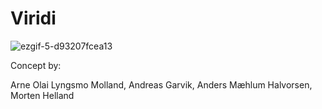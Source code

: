 # Viridi

![ezgif-5-d93207fcea13](https://user-images.githubusercontent.com/31239471/55337097-53435b80-549e-11e9-83a5-b63f87c24a60.gif)


Concept by:

Arne Olai Lyngsmo Molland, Andreas Garvik, Anders Mæhlum Halvorsen, Morten Helland
